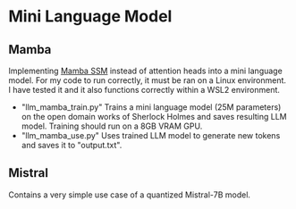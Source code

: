# Mini Language Model

## Mamba

Implementing [Mamba SSM](https://arxiv.org/abs/2312.00752) instead of attention heads into a mini language model. For my code to run correctly, it must be ran on a Linux environment. I have tested it and it also functions correctly within a WSL2 environment.

* "llm_mamba_train.py" Trains a mini language model (25M parameters) on the open domain works of Sherlock Holmes and saves resulting LLM model. Training should run on a 8GB VRAM GPU.
* "llm_mamba_use.py" Uses trained LLM model to generate new tokens and saves it to "output.txt".

## Mistral

Contains a very simple use case of a quantized Mistral-7B model.
